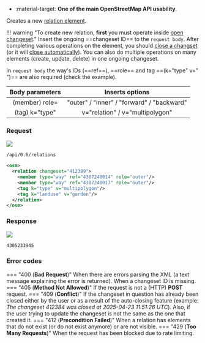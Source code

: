 <div class="grid cards" markdown>

- :material-target: **One of the main OpenStreetMap API usability**.

</div>

Creates a new [relation element](../general_information/elements.md#elements-description).

!!! warning "To create new relation, **first** you must operate inside [open changeset](open_changeset.md)."
    Insert the ongoing ==changeset ID== to the `request body`. After completing various operations on the element, you should [close a changset](close_changeset.md) (or it will [close automatically](../general_information/changesets.md#changesets-attributes)). You can also do multiple operations on many elements (create, update, delete) in one ongoing changeset.

In `request body` the way's IDs (==ref==), ==role== and tag ==(k="type" v=" ")== are also required (check the example).

| Body parameters | Inserts options |
| :---: | :---: |
| (member) role= | "outer" / "inner" / "forward" / "backward" |
| (tag) k="type" | v="relation" / v="multipolygon" |

### Request

![](https://img.shields.io/badge/POST-blue)

```
/api/0.6/relations
```

``` xml title="createRelationBody_example.xml" hl_lines="2-6"
<osm>
  <relation changeset="412389">
    <member type="way" ref="4307240014" role="outer"/>
    <member type="way" ref="4307240017" role="outer"/>
    <tag k="type" v="multipolygon"/>
    <tag k="landuse" v="garden"/>
  </relation>
</osm>
```

### Response

![](https://img.shields.io/badge/Response-200%20OK-brightgreen)

``` xml title="relationID_example.xml" linenums="1"
4305233945
```

### Error codes

=== "400 (**Bad Request**)"
    When there are errors parsing the XML (a text message explaining the error is returned). When a changeset ID is missing.
=== "405 (**Method Not Allowed**)"
    If the request is not a (HTTP) **POST** request.
=== "409 (**Conflict**)"
    If the changeset in question has already been closed either by the user or as a result of the auto-closing feature (example: *The changeset 412384 was closed at 2025-04-23 11:51:26 UTC*). Also, if the user trying to update the changeset is not the same as the one that created it.
=== "412 (**Precondition Failed**)"
    When a relation has elements that do not exist (or do not exist anymore) or are not visible.
=== "429 (**Too Many Requests**)"
    When the request has been blocked due to rate limiting.